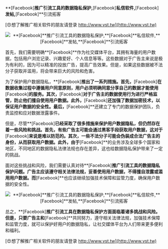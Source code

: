 **[Facebook]**推广引流工具的数据隐私保护,**[Facebook]**私信软件,**[Facebook]**发帖,**[Facebook]**引流拓客

[😍想了解推广相关软件的朋友请登录 http://www.vst.tw](http://www.vst.tw)

 <center><img src="https://vst.tw/MP4/tuiguang/png/8.png" alt="**[Facebook]**推广引流工具的数据隐私保护,**[Facebook]**私信软件,**[Facebook]**发帖,**[Facebook]**引流拓客"></center>

首先，我们需要明确**[Facebook]**作为社交媒体平台，其拥有海量的用户数据，包括用户浏览记录、兴趣爱好、个人信息等等。这些数据对于广告主来说是极为有利的，因为可以精准的投放广告，提高广告效果。但是，如果这些数据被不法分子获取并滥用，将会带来巨大的风险和危害。

为了保护用户数据隐私，**[Facebook]**推出了一系列措施。首先，**[Facebook]**在数据收集过程中遵循用户同意原则，用户必须明确同意分享自己的数据才能使用**[Facebook]**的服务。其次，**[Facebook]**对于广告主的数据使用行为进行严格监管，防止他们擅自使用用户数据。此外，**[Facebook]**还加强了数据加密技术，以保证用户数据的安全性。最后，**[Facebook]**还建立了专门的数据保护团队，负责监控和应对数据泄露事件。

但是，尽管**[Facebook]**已经采取了很多措施来保护用户数据隐私，但仍然存在着一些风险和挑战。首先，有些广告主可能会通过黑客手段获取用户数据，这对于**[Facebook]**来说是难以防范的。其次，一些不法分子可能会伪装成合法广告主的身份，从而获取用户数据。此外，由于**[Facebook]**的业务涉及全球多个国家和地区，不同地区的数据隐私法律法规也存在差异，这也给数据隐私保护带来了一定的挑战。

面对这些挑战和风险，我们需要认真对待**[Facebook]**推广引流工具的数据隐私保护问题。广告主应该遵守相关法律法规，妥善使用用户数据，不得擅自泄露或滥用用户数据。而**[Facebook]**也应该继续加强技术保障和监管力度，确保用户数据的安全性。

 <center><img src="https://vst.tw/MP4/tuiguang/png/0.png" alt="**[Facebook]**推广引流工具的数据隐私保护,**[Facebook]**私信软件,**[Facebook]**发帖,**[Facebook]**引流拓客"></center>

总之，**[Facebook]**推广引流工具在数据隐私保护方面面临着诸多挑战和风险。但是，只要广告主和**[Facebook]**共同努力，遵守相关法律法规，加强技术保障和监管力度，就可以保护好用户的数据隐私，让社交媒体平台为人们带来更多便利和福利。

[😍想了解推广相关软件的朋友请登录 http://www.vst.tw](http://www.vst.tw)



